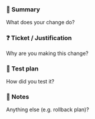 ### 📌 Summary
What does your change do?

### ❓ Ticket / Justification
Why are you making this change?

### 🧪 Test plan
How did you test it?

### 📝 Notes
Anything else (e.g. rollback plan)?
